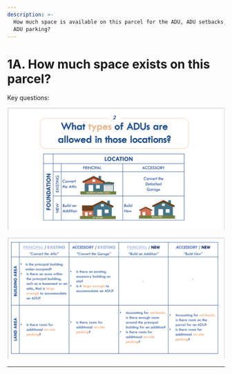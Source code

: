```yaml
---
description: >-
  How much space is available on this parcel for the ADU, ADU setbacks, and/or
  ADU parking?
---
```


# 1A. How much space exists on this parcel?

Key questions:

![](<../../../.gitbook/assets/image (6).png>)

![](../../../.gitbook/assets/image.png)

****
